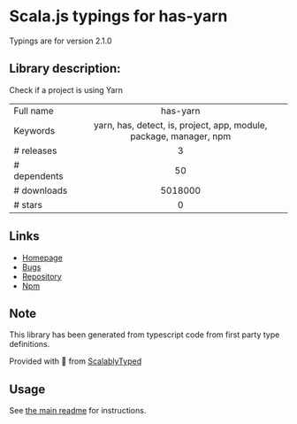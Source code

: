 
# Scala.js typings for has-yarn

Typings are for version 2.1.0

## Library description:
Check if a project is using Yarn

|                    |                 |
| ------------------ | :-------------: |
| Full name          | has-yarn |
| Keywords           | yarn, has, detect, is, project, app, module, package, manager, npm |
| # releases         | 3 |
| # dependents       | 50 |
| # downloads        | 5018000 |
| # stars            | 0 |

## Links
- [Homepage](https://github.com/sindresorhus/has-yarn#readme)
- [Bugs](https://github.com/sindresorhus/has-yarn/issues)
- [Repository](https://github.com/sindresorhus/has-yarn)
- [Npm](https://www.npmjs.com/package/has-yarn)
    


## Note
This library has been generated from typescript code from first party type definitions.

Provided with :purple_heart: from [ScalablyTyped](https://github.com/oyvindberg/ScalablyTyped)

## Usage
See [the main readme](../../readme.md) for instructions.


